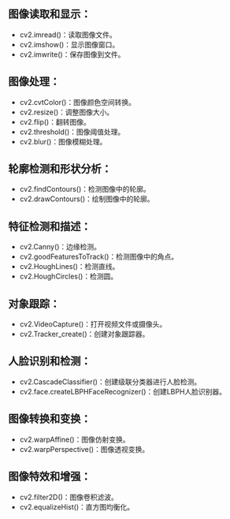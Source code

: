 ## 图像读取和显示：
- cv2.imread()：读取图像文件。
- cv2.imshow()：显示图像窗口。
- cv2.imwrite()：保存图像到文件。

## 图像处理：
- cv2.cvtColor()：图像颜色空间转换。
- cv2.resize()：调整图像大小。
- cv2.flip()：翻转图像。
- cv2.threshold()：图像阈值处理。
- cv2.blur()：图像模糊处理。

## 轮廓检测和形状分析：
- cv2.findContours()：检测图像中的轮廓。
- cv2.drawContours()：绘制图像中的轮廓。

## 特征检测和描述：
- cv2.Canny()：边缘检测。
- cv2.goodFeaturesToTrack()：检测图像中的角点。
- cv2.HoughLines()：检测直线。
- cv2.HoughCircles()：检测圆。

## 对象跟踪：
- cv2.VideoCapture()：打开视频文件或摄像头。
- cv2.Tracker_create()：创建对象跟踪器。

## 人脸识别和检测：
- cv2.CascadeClassifier()：创建级联分类器进行人脸检测。
- cv2.face.createLBPHFaceRecognizer()：创建LBPH人脸识别器。

## 图像转换和变换：
- cv2.warpAffine()：图像仿射变换。
- cv2.warpPerspective()：图像透视变换。

## 图像特效和增强：
- cv2.filter2D()：图像卷积滤波。
- cv2.equalizeHist()：直方图均衡化。